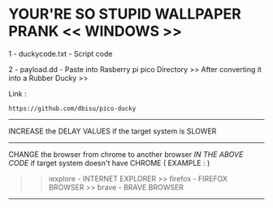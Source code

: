 # YOUR'RE SO STUPID WALLPAPER PRANK  << WINDOWS >>

1 - duckycode.txt - Script code 

2 - payload.dd - Paste into Rasberry pi pico Directory >> After converting it into a Rubber Ducky >> 

Link :

    https://github.com/dbisu/pico-ducky

********************

INCREASE the DELAY VALUES if the target system is SLOWER

********************
CHANGE the browser from chrome to another browser *IN THE ABOVE CODE* if target system doesn't have CHROME ( EXAMPLE : )  
>> iexplore - INTERNET EXPLORER >> firefox - FIREFOX BROWSER >> brave - BRAVE BROWSER 
********************
